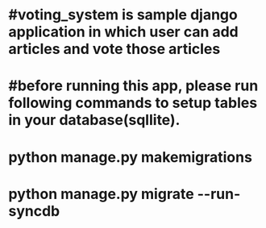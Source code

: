 # #voting_system is sample django application in which user can add articles and vote those articles
# #before running this app, please run following commands to setup tables in your database(sqllite).
# python manage.py makemigrations
# python manage.py migrate --run-syncdb
